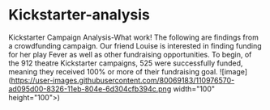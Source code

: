 # Kickstarter-analysis
Kickstarter Campaign Analysis-What work!
The following are findings from a crowdfunding campaign. Our friend Louise is interested in finding funding for her play Fever as well as other fundraising opportunities. To begin, of the 912 theatre Kickstarter campaigns, 525 were successfully funded, meaning they received 100% or more of their fundraising goal.
![image](https://user-images.githubusercontent.com/80069183/110976570-ad095d00-8326-11eb-804e-6d304cfb394c.png width="100" height="100">)




